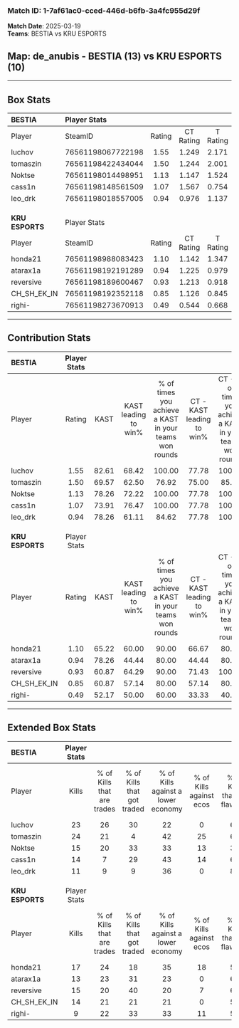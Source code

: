 ### Match ID: 1-7af61ac0-cced-446d-b6fb-3a4fc955d29f  
**Match Date**: 2025-03-19  
**Teams**: BESTIA vs KRU ESPORTS  

## **Map**: de_anubis - BESTIA (13) vs KRU ESPORTS (10)  
---  

## Box Stats  

| **BESTIA**      | Player Stats      |        |           |          |       |       |       |         |        |      |     |
| :- | :- | :-: | :-: | :-: | :-: | :-: | :-: | :-: | :-: | :-: | :-: |
| Player          | SteamID           | Rating | CT Rating | T Rating | KAST  |  ADR  | Kills | Assists | Deaths | K/D  | HS% |
| luchov          | 76561198067722198 |  1.55  |   1.249   |  2.171   | 82.61 | 102.3 |  23   |    5    |   14   | 1.64 | 52  |
| tomaszin        | 76561198422434044 |  1.50  |   1.244   |  2.001   | 69.57 | 108.7 |  24   |    7    |   15   | 1.60 | 45  |
| Noktse          | 76561198014498951 |  1.13  |   1.147   |  1.524   | 78.26 | 70.5  |  15   |    7    |   14   | 1.07 | 60  |
| cass1n          | 76561198148561509 |  1.07  |   1.567   |  0.754   | 73.91 | 68.4  |  14   |    5    |   13   | 1.08 | 21  |
| leo_drk         | 76561198018557005 |  0.94  |   0.976   |  1.137   | 78.26 | 49.6  |  11   |    4    |   12   | 0.92 | 36  |
|                 |                   |        |           |          |       |       |       |         |        |      |     |
|                 |                   |        |           |          |       |       |       |         |        |      |     |
|                 |                   |        |           |          |       |       |       |         |        |      |     |
| **KRU ESPORTS** | Player Stats      |        |           |          |       |       |       |         |        |      |     |
| Player          | SteamID           | Rating | CT Rating | T Rating | KAST  |  ADR  | Kills | Assists | Deaths | K/D  | HS% |
| honda21         | 76561198988083423 |  1.10  |   1.142   |  1.347   | 65.22 | 89.5  |  17   |    2    |   16   | 1.06 | 41  |
| atarax1a        | 76561198192191289 |  0.94  |   1.225   |  0.979   | 78.26 | 65.2  |  13   |    2    |   17   | 0.76 | 23  |
| reversive       | 76561198189600467 |  0.93  |   1.213   |  0.918   | 60.87 | 74.0  |  15   |    5    |   17   | 0.88 | 46  |
| CH_SH_EK_IN     | 76561198192352118 |  0.85  |   1.126   |  0.845   | 60.87 | 63.1  |  14   |    7    |   18   | 0.78 | 50  |
| righi-          | 76561198273670913 |  0.49  |   0.544   |  0.668   | 52.17 | 43.4  |   9   |    2    |   19   | 0.47 | 44  |
---  

## Contribution Stats  

| **BESTIA**      | Player Stats |       |                      |                                                        |                           |                                                             |                          |                                                            |
| :- | :-: | :-: | :-: | :-: | :-: | :-: | :-: | :-: |
| Player          |    Rating    | KAST  | KAST leading to win% | % of times you achieve a KAST in your teams won rounds | CT - KAST leading to win% | CT - % of times you achieve a KAST in your teams won rounds | T - KAST leading to win% | T - % of times you achieve a KAST in your teams won rounds |
| luchov          |     1.55     | 82.61 |        68.42         |                         100.00                         |           77.78           |                           100.00                            |          60.00           |                           100.00                           |
| tomaszin        |     1.50     | 69.57 |        62.50         |                         76.92                          |           75.00           |                            85.71                            |          50.00           |                           66.67                            |
| Noktse          |     1.13     | 78.26 |        72.22         |                         100.00                         |           77.78           |                           100.00                            |          66.67           |                           100.00                           |
| cass1n          |     1.07     | 73.91 |        76.47         |                         100.00                         |           77.78           |                           100.00                            |          75.00           |                           100.00                           |
| leo_drk         |     0.94     | 78.26 |        61.11         |                         84.62                          |           77.78           |                           100.00                            |          44.44           |                           66.67                            |
|                 |              |       |                      |                                                        |                           |                                                             |                          |                                                            |
|                 |              |       |                      |                                                        |                           |                                                             |                          |                                                            |
|                 |              |       |                      |                                                        |                           |                                                             |                          |                                                            |
| **KRU ESPORTS** | Player Stats |       |                      |                                                        |                           |                                                             |                          |                                                            |
| Player          |    Rating    | KAST  | KAST leading to win% | % of times you achieve a KAST in your teams won rounds | CT - KAST leading to win% | CT - % of times you achieve a KAST in your teams won rounds | T - KAST leading to win% | T - % of times you achieve a KAST in your teams won rounds |
| honda21         |     1.10     | 65.22 |        60.00         |                         90.00                          |           66.67           |                            80.00                            |          55.56           |                           100.00                           |
| atarax1a        |     0.94     | 78.26 |        44.44         |                         80.00                          |           44.44           |                            80.00                            |          44.44           |                           80.00                            |
| reversive       |     0.93     | 60.87 |        64.29         |                         90.00                          |           71.43           |                           100.00                            |          57.14           |                           80.00                            |
| CH_SH_EK_IN     |     0.85     | 60.87 |        57.14         |                         80.00                          |           57.14           |                            80.00                            |          57.14           |                           80.00                            |
| righi-          |     0.49     | 52.17 |        50.00         |                         60.00                          |           33.33           |                            40.00                            |          66.67           |                           80.00                            |
---  

## Extended Box Stats  

| **BESTIA**      | Player Stats |                            |                            |                                    |                         |                              |                                 |        |                             |                                     |                          |                               |                            |
| :- | :-: | :-: | :-: | :-: | :-: | :-: | :-: | :-: | :-: | :-: | :-: | :-: | :-: |
| Player          |    Kills     | % of Kills that are trades | % of Kills that got traded | % of Kills against a lower economy | % of Kills against ecos | % of Kills that are flawless | % of Kills that are close duels | Deaths | % of Deaths that get traded | % of Deaths against a lower economy | % of Deaths against ecos | % of Deaths that are flawless | % of Deaths that are close |
| luchov          |      23      |             26             |             30             |                 22                 |            0            |              61              |                4                |   14   |             21              |                  7                  |            0             |              43               |             14             |
| tomaszin        |      24      |             21             |             4              |                 42                 |           25            |              67              |                4                |   15   |             13              |                 13                  |            0             |              47               |             0              |
| Noktse          |      15      |             20             |             33             |                 33                 |           13            |              33              |                7                |   14   |             43              |                 14                  |            7             |              50               |             7              |
| cass1n          |      14      |             7              |             29             |                 43                 |           14            |              64              |                0                |   13   |             23              |                 15                  |            8             |              85               |             8              |
| leo_drk         |      11      |             9              |             9              |                 36                 |            0            |              82              |                9                |   12   |             42              |                  8                  |            0             |              75               |             8              |
|                 |              |                            |                            |                                    |                         |                              |                                 |        |                             |                                     |                          |                               |                            |
|                 |              |                            |                            |                                    |                         |                              |                                 |        |                             |                                     |                          |                               |                            |
|                 |              |                            |                            |                                    |                         |                              |                                 |        |                             |                                     |                          |                               |                            |
| **KRU ESPORTS** | Player Stats |                            |                            |                                    |                         |                              |                                 |        |                             |                                     |                          |                               |                            |
| Player          |    Kills     | % of Kills that are trades | % of Kills that got traded | % of Kills against a lower economy | % of Kills against ecos | % of Kills that are flawless | % of Kills that are close duels | Deaths | % of Deaths that get traded | % of Deaths against a lower economy | % of Deaths against ecos | % of Deaths that are flawless | % of Deaths that are close |
| honda21         |      17      |             24             |             18             |                 35                 |           18            |              59              |                6                |   16   |             25              |                 13                  |            0             |              44               |             0              |
| atarax1a        |      13      |             23             |             31             |                 23                 |            0            |              62              |                8                |   17   |             24              |                 12                  |            0             |              65               |             6              |
| reversive       |      15      |             20             |             40             |                 20                 |            7            |              60              |                7                |   17   |             18              |                 24                  |            0             |              76               |             0              |
| CH_SH_EK_IN     |      14      |             21             |             21             |                 21                 |            0            |              50              |                0                |   18   |             17              |                 17                  |            0             |              44               |             6              |
| righi-          |      9       |             22             |             33             |                 33                 |           11            |              56              |               22                |   19   |             21              |                 16                  |            0             |              74               |             11             |
